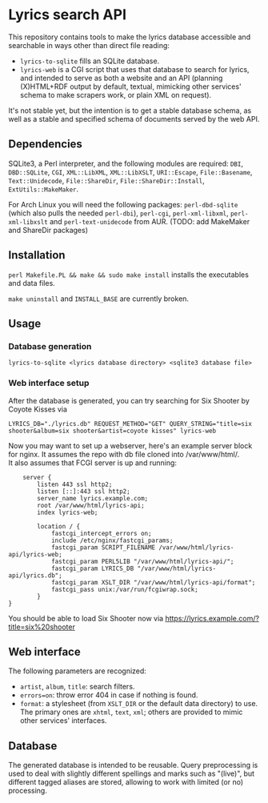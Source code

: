 # Lyrics search API

This repository contains tools to make the lyrics database accessible
and searchable in ways other than direct file reading:

- `lyrics-to-sqlite` fills an SQLite database.
- `lyrics-web` is a CGI script that uses that database to search for
  lyrics, and intended to serve as both a website and an API (planning
  (X)HTML+RDF output by default, textual, mimicking other services'
  schema to make scrapers work, or plain XML on request).

It's not stable yet, but the intention is to get a stable database
schema, as well as a stable and specified schema of documents served
by the web API.


## Dependencies

SQLite3, a Perl interpreter, and the following modules are required:
`DBI`, `DBD::SQLite`, `CGI`, `XML::LibXML`, `XML::LibXSLT`,
`URI::Escape`, `File::Basename`, `Text::Unidecode`, `File::ShareDir`,
`File::ShareDir::Install`, `ExtUtils::MakeMaker`.

For Arch Linux you will need the following packages: `perl-dbd-sqlite` (which also pulls the needed `perl-dbi`), `perl-cgi`, `perl-xml-libxml`, `perl-xml-libxslt` and `perl-text-unidecode` from AUR. (TODO: add MakeMaker and ShareDir packages)


## Installation

`perl Makefile.PL && make && sudo make install` installs the
executables and data files.

`make uninstall` and `INSTALL_BASE` are currently broken.


## Usage

### Database generation

`lyrics-to-sqlite <lyrics database directory> <sqlite3 database file>`

### Web interface setup

After the database is generated, you can try searching for Six Shooter by Coyote Kisses via

```
LYRICS_DB="./lyrics.db" REQUEST_METHOD="GET" QUERY_STRING="title=six shooter&album=six shooter&artist=coyote kisses" lyrics-web
```

Now you may want to set up a webserver, here's an example server block for nginx. It assumes the repo with db file cloned into /var/www/html/.  
It also assumes that FCGI server is up and running:

```
	server {
		listen 443 ssl http2;
		listen [::]:443 ssl http2;
		server_name lyrics.example.com;
		root /var/www/html/lyrics-api;
		index lyrics-web;

		location / {
			fastcgi_intercept_errors on;
			include /etc/nginx/fastcgi_params;
			fastcgi_param SCRIPT_FILENAME /var/www/html/lyrics-api/lyrics-web;
			fastcgi_param PERL5LIB "/var/www/html/lyrics-api/";
			fastcgi_param LYRICS_DB "/var/www/html/lyrics-api/lyrics.db";
			fastcgi_param XSLT_DIR "/var/www/html/lyrics-api/format";
			fastcgi_pass unix:/var/run/fcgiwrap.sock;
		}
}
```
You should be able to load Six Shooter now via https://lyrics.example.com/?title=six%20shooter


## Web interface

The following parameters are recognized:

- `artist`, `album`, `title`: search filters.
- `errors=on`: throw error 404 in case if nothing is found.
- `format`: a stylesheet (from `XSLT_DIR` or the default data
  directory) to use. The primary ones are `xhtml`, `text`, `xml`;
  others are provided to mimic other services' interfaces.


## Database

The generated database is intended to be reusable. Query preprocessing
is used to deal with slightly different spellings and marks such as
"(live)", but different tagged aliases are stored, allowing to work
with limited (or no) processing.
